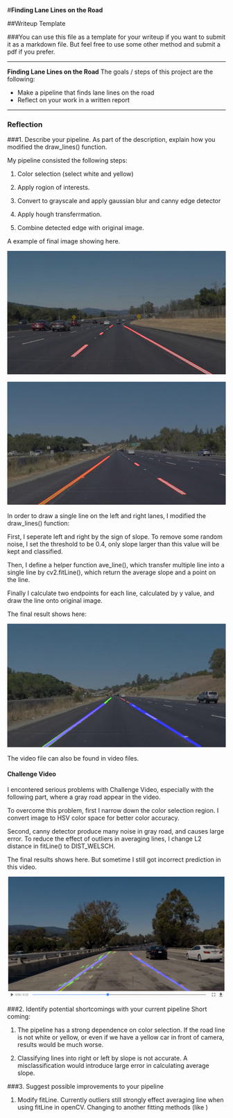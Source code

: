 #**Finding Lane Lines on the Road** 

##Writeup Template

###You can use this file as a template for your writeup if you want to submit it as a markdown file. But feel free to use some other method and submit a pdf if you prefer.

---

**Finding Lane Lines on the Road**
The goals / steps of this project are the following:
* Make a pipeline that finds lane lines on the road
* Reflect on your work in a written report

[//]: # (Image References)

[image1]: ./examples/grayscale.jpg "Grayscale"

[output1]: ./test_images/solidWhiteCurve_output.jpg "FinalOutputTest1"


[output2]: ./test_images/solidYellowLeft_output.jpg "FinalOutputTest2"

[outputWithDrawline1]: ./test_images/solidYellowCurve_outputv2.jpg "FinalOutputTest2"

[challenge_fitLine]: ./test_videos_output/challenge_fitLine.png "challenge_fitLine"



---
### Reflection

###1. Describe your pipeline. As part of the description, explain how you modified the draw_lines() function.

My pipeline consisted the following steps:

1. Color selection (select white and yellow)

2. Apply rogion of interests.

3. Convert to grayscale and apply gaussian blur and canny edge detector

4. Apply hough transferrmation.

5. Combine detected edge with original image.

A example of final image showing here.

![alt text][output1]

![alt text][output2]


In order to draw a single line on the left and right lanes, I modified the draw_lines() function:

First, I seperate left and right by the sign of slope. To remove some random noise, I set the threshold to be 0.4, only slope larger than this value will be kept and classified.

Then, I define a helper function ave_line(), which transfer multiple line into a single line by cv2.fitLine(), which return the average slope and a point on the line. 

Finally I calculate two endpoints for each line, calculated by y value, and draw the line onto original image.

The final result shows here:

![alt text][outputWithDrawline1]

The video file can also be found in video files.

#### Challenge Video

I encontered serious problems with Challenge Video, especially with the following part, where a gray road appear in the video.

To overcome this problem, first I narrow down the color selection region. I convert image to HSV color space for better color accuracy.

Second, canny detector produce many noise in gray road, and causes large error. To reduce the effect of outliers in averaging lines, I change L2 distance in fitLine() to DIST_WELSCH.

The final results shows here. But sometime I still got incorrect prediction in this video.

![alt text][challenge_fitLine]

###2. Identify potential shortcomings with your current pipeline
Short coming:

1. The pipeline has a strong dependence on color selection. If the road line is not white or yellow, or even if we have a yellow car in front of camera, results would be much worse.

2. Classifying lines into right or left by slope is not accurate. A misclassification would introduce large error in calculating average slope.


###3. Suggest possible improvements to your pipeline

1. Modify fitLine. Currently outliers still strongly effect averaging line when using fitLine in openCV. Changing to another fitting methods (like )